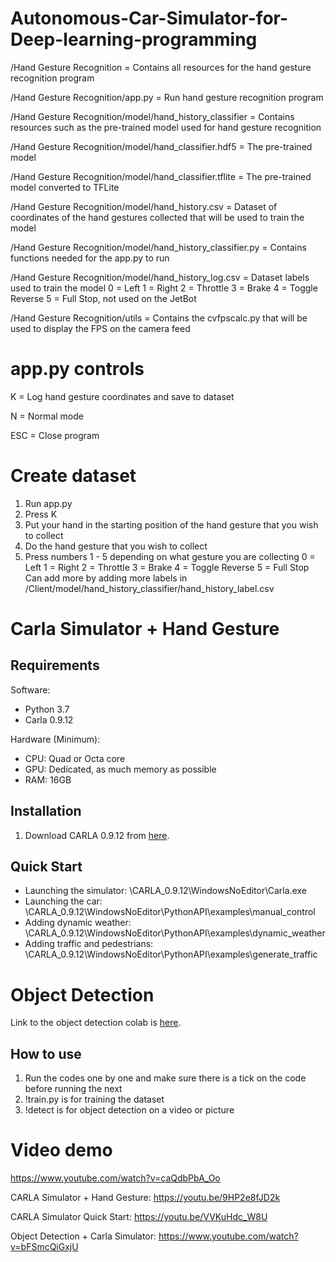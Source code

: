 # Autonomous-Car-Simulator-for-Deep-learning-programming

/Hand Gesture Recognition = Contains all resources for the hand gesture recognition program

/Hand Gesture Recognition/app.py = Run hand gesture recognition program

/Hand Gesture Recognition/model/hand_history_classifier = Contains resources such as the pre-trained model used for hand gesture recognition

/Hand Gesture Recognition/model/hand_classifier.hdf5 = The pre-trained model

/Hand Gesture Recognition/model/hand_classifier.tflite = The pre-trained model converted to TFLite

/Hand Gesture Recognition/model/hand_history.csv = Dataset of coordinates of the hand gestures collected that will be used to train the model

/Hand Gesture Recognition/model/hand_history_classifier.py = Contains functions needed for the app.py to run

/Hand Gesture Recognition/model/hand_history_log.csv = Dataset labels used to train the model 
0 = Left 
1 = Right 
2 = Throttle 
3 = Brake
4 = Toggle Reverse 
5 = Full Stop, not used on the JetBot

/Hand Gesture Recognition/utils = Contains the cvfpscalc.py that will be used to display the FPS on the camera feed

# app.py controls

K = Log hand gesture coordinates and save to dataset

N = Normal mode

ESC = Close program

# Create dataset

1. Run app.py
2. Press K
3. Put your hand in the starting position of the hand gesture that you wish to collect
4. Do the hand gesture that you wish to collect
5. Press numbers 1 - 5 depending on what gesture you are collecting
  0 = Left
  1 = Right
  2 = Throttle
  3 = Brake
  4 = Toggle Reverse
  5 = Full Stop
Can add more by adding more labels in /Client/model/hand_history_classifier/hand_history_label.csv

# Carla Simulator + Hand Gesture

## Requirements

Software:
* Python 3.7
* Carla 0.9.12

Hardware (Minimum):
* CPU: Quad or Octa core
* GPU: Dedicated, as much memory as possible
* RAM: 16GB

## Installation
1. Download CARLA 0.9.12 from [here](https://github.com/carla-simulator/carla/releases/tag/0.9.12/).

## Quick Start
* Launching the simulator: \CARLA_0.9.12\WindowsNoEditor\Carla.exe
* Launching the car: \CARLA_0.9.12\WindowsNoEditor\PythonAPI\examples\manual_control
* Adding dynamic weather: \CARLA_0.9.12\WindowsNoEditor\PythonAPI\examples\dynamic_weather
* Adding traffic and pedestrians: \CARLA_0.9.12\WindowsNoEditor\PythonAPI\examples\generate_traffic

# Object Detection
Link to the object detection colab is [here](https://colab.research.google.com/drive/1fMPs0Y7mw1gys9s6zMMe2rvcjV23bsoH?usp=sharing).

## How to use
1. Run the codes one by one and make sure there is a tick on the code before running the next
2. !train.py is for training the dataset
3. !detect is for object detection on a video or picture

# Video demo
https://www.youtube.com/watch?v=caQdbPbA_Oo

CARLA Simulator + Hand Gesture: https://youtu.be/9HP2e8fJD2k

CARLA Simulator Quick Start: https://youtu.be/VVKuHdc_W8U

Object Detection + Carla Simulator: https://www.youtube.com/watch?v=bFSmcQiGxjU

